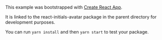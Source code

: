 This example was bootstrapped with [Create React App](https://github.com/facebook/create-react-app).

It is linked to the react-initials-avatar package in the parent directory for development purposes.

You can run `yarn install` and then `yarn start` to test your package.
